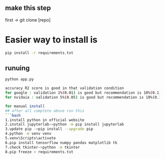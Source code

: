 ## make this step

first -> git clone [repo]

# Easier way to install is

```bash
pip install -r requirements.txt

```

## runuing

```bash
python app.py
```

```bash
accuracy R2 score is good in that validation condition
for google : validation 1%(0.01) is good but recommendation is 10%(0.1)
for nvidaia : validation 5%(0.05) is good but recommendation is 10%(0.1)
```

````bash
for manual install
## after all complete above run this
```bash
1.install python in official website
2.install jupyterlab->python -m pip install jupyterlab
3.update pip ->pip install --upgrade pip
4.python -m venv venv
5.venv\Scripts\activate
6.pip install tensorflow numpy pandas matplotlib tk
7.check tkinter->python -m tkinter
8.pip freeze > requirements.txt

````

```

```
